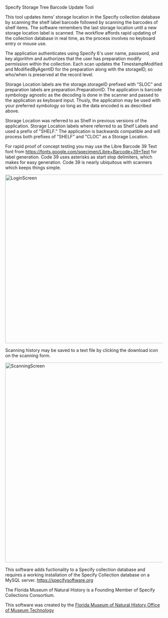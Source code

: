 Specify Storage Tree Barcode Update Tool

This tool updates items’ storage location in the Specify collection database by scanning the shelf label barcode 
followed by scanning the barcodes of shelf items. The software remembers the last storage location until a new 
storage location label is scanned. The workflow affords rapid updating of the collection database in real time, as the process involves 
no keyboard entry or mouse use. 

The application authenticates using Specify 6's user name, password, and key algorithm and authorizes that the user
has preparation modify permission within the collection. Each scan updates the TimestampModified and ModifiedByAgentID
for the preparation along with the storageID, so who/when is preserved at the record level.

Storage Location labels are the storage.storageID prefixed with "SLOC" and preparation labels are preparation.PreparationID. The application
is barcode symbology agnostic as the decoding is done in the scanner and passed to the application as keyboard input. Thusly,
the application may be used with your preferred symbology so long as the data encoded is as described above. 

Storage Location was referred to as Shelf in previous versions of the application. Storage Location labels where referred to as Shelf Labels and used a prefix of "SHELF." 
The application is backwards compatible and will process both prefixes of "SHELF" and "CLOC" as a Storage Location.

For rapid proof of concept testing you may use the Libre Barcode 39 Text font from https://fonts.google.com/specimen/Libre+Barcode+39+Text for label generation. Code 39 uses asterisks as start stop delimiters, which makes for easy generation. Code 39 is nearly ubiquitous with
scanners which keeps things simple.

<img width="538" alt="LoginScreen" src="https://user-images.githubusercontent.com/81316350/146015801-38997559-b00b-404a-82b5-398cf790a6ea.png">


Scanning history may be saved to a text file by clicking the download icon on the scanning form.

<img width="638" alt="ScanningScreen" src="https://user-images.githubusercontent.com/81316350/146019316-b0def0b7-9a16-4312-bfb5-db07102c566e.png">

This software adds fuctionality to a Specify collection database and requires a working installation of the Specify Collection database on
a MySQL server. https://specifysoftware.org

The Florida Museum of Natural History is a Founding Member of Specify Collections Consortium.

This software was created by the [Florida Museum of Natural History Office of Museum Technology](https://www.floridamuseum.ufl.edu/omt/)
